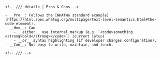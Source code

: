 <!-- indent for expected context of inclusion -->

    <!-- /// details | Pros & Cons -->

    - __Pro__: Follows the [WHATWG standard example](https://html.spec.whatwg.org/multipage/text-level-semantics.html#the-code-element).
    - __Hmm__: Can
        - __either__ use internal markup (e.g. `<code>something <strong>bold</strong></code>`) (current setup)
        - __or__ syntax highlighting (if developer changes configuration).
    - __Con__: Not easy to write, maintain, and teach.

    <!-- /// -->
